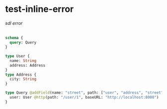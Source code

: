 # test-inline-error

###### sdl error

```graphql @server
schema {
  query: Query
}

type User {
  name: String
  address: Address
}
type Address {
  city: String
}

type Query @addField(name: "street", path: ["user", "address", "street"]) {
  user: User @http(path: "/user/1", baseURL: "http://localhost:8000")
}
```
